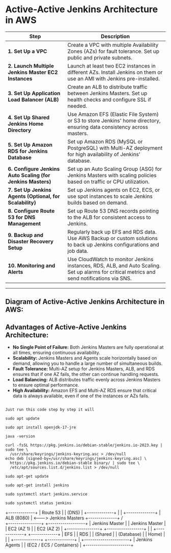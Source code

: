 

# Active-Active Jenkins Architecture in AWS

| **Step** | **Description** |
|----------|-----------------|
| **1. Set Up a VPC** | Create a VPC with multiple Availability Zones (AZs) for fault tolerance. Set up public and private subnets. |
| **2. Launch Multiple Jenkins Master EC2 Instances** | Launch at least two EC2 instances in different AZs. Install Jenkins on them or use an AMI with Jenkins pre-installed. |
| **3. Set Up Application Load Balancer (ALB)** | Create an ALB to distribute traffic between Jenkins Masters. Set up health checks and configure SSL if needed. |
| **4. Set Up Shared Jenkins Home Directory** | Use Amazon EFS (Elastic File System) or S3 to store Jenkins' home directory, ensuring data consistency across masters. |
| **5. Set Up Amazon RDS for Jenkins Database** | Set up Amazon RDS (MySQL or PostgreSQL) with Multi-AZ deployment for high availability of Jenkins' database. |
| **6. Configure Jenkins Auto Scaling (for Jenkins Masters)** | Set up an Auto Scaling Group (ASG) for Jenkins Masters with scaling policies based on traffic or CPU utilization. |
| **7. Set Up Jenkins Agents (Optional, for Scalability)** | Set up Jenkins agents on EC2, ECS, or use spot instances to scale Jenkins builds based on demand. |
| **8. Configure Route 53 for DNS Management** | Set up Route 53 DNS records pointing to the ALB for consistent access to Jenkins. |
| **9. Backup and Disaster Recovery Setup** | Regularly back up EFS and RDS data. Use AWS Backup or custom solutions to back up Jenkins configurations and job data. |
| **10. Monitoring and Alerts** | Use CloudWatch to monitor Jenkins instances, RDS, ALB, and Auto Scaling. Set up alarms for critical metrics and send notifications via SNS. |

---

## Diagram of Active-Active Jenkins Architecture in AWS:





## Advantages of Active-Active Jenkins Architecture:
- **No Single Point of Failure:** Both Jenkins Masters are fully operational at all times, ensuring continuous availability.
- **Scalability:** Jenkins Masters and Agents scale horizontally based on demand, allowing you to handle a large number of simultaneous builds.
- **Fault Tolerance:** Multi-AZ setup for Jenkins Masters, ALB, and RDS ensures that if one AZ fails, the other can continue handling requests.
- **Load Balancing:** ALB distributes traffic evenly across Jenkins Masters to ensure optimal performance.
- **High Availability:** Amazon EFS and Multi-AZ RDS ensure that critical data is always available, even if one of the instances or AZs fails.



```

Just run this code step by step it will 

sudo apt update

sudo apt install openjdk-17-jre

java -version
 
curl -fsSL https://pkg.jenkins.io/debian-stable/jenkins.io-2023.key | sudo tee \
  /usr/share/keyrings/jenkins-keyring.asc > /dev/null
echo deb [signed-by=/usr/share/keyrings/jenkins-keyring.asc] \
  https://pkg.jenkins.io/debian-stable binary/ | sudo tee \
  /etc/apt/sources.list.d/jenkins.list > /dev/null

sudo apt-get update

sudo apt-get install jenkins

sudo systemctl start jenkins.service

sudo systemctl status jenkins
```


   +-------------+
                    |  Route 53   |
                    | (DNS)       |
                    +-------------+
                          |
                          |
                   +--------------+
                   |  ALB (8080)  | <---> Jenkins Masters
                   +--------------+
                   /                \
         +----------------+    +------------------+
         | Jenkins Master |    | Jenkins Master   |
         |   EC2 (AZ 1)   |    |   EC2 (AZ 2)     |
         +----------------+    +------------------+
                   |                    |
             +-------------+    +-------------+
             |   EFS       |    |   RDS       |
             | (Shared     |    | (Database)  |
             | Home)       |    |             |
             +-------------+    +-------------+
                   |
         +----------------------+
         |    Jenkins Agents    |
         | (EC2 / ECS / Containers) |
         +----------------------+


